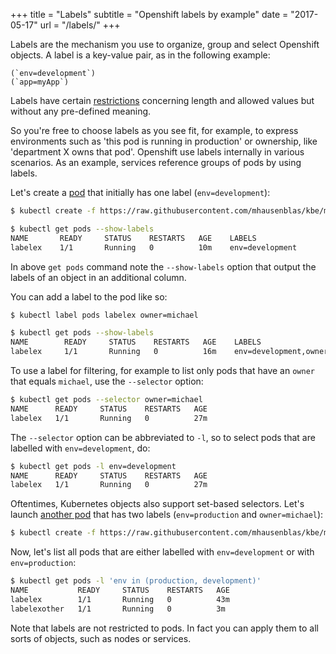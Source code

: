 +++
title = "Labels"
subtitle = "Openshift labels by example"
date = "2017-05-17"
url = "/labels/"
+++

Labels are the mechanism you use to organize, group and select Openshift objects. A label is a key-value
pair, as in the following example:

```
(`env=development`)
(`app=myApp`)
```

Labels have certain [restrictions](https://kubernetes.io/docs/concepts/overview/working-with-objects/labels/#syntax-and-character-set)
concerning length and allowed values but without any pre-defined meaning.


So you're free to choose labels as you see fit, for example, to express
environments such as 'this pod is running in production' or ownership,
like 'department X owns that pod'. Openshift use labels internally in various scenarios. As an example, services reference groups of pods by using labels.

Let's create a [pod](https://raw.githubusercontent.com/redhat-italy/obe/master/specs/pods/pod.yaml)
that initially has one label (`env=development`):

```bash
$ kubectl create -f https://raw.githubusercontent.com/mhausenblas/kbe/master/specs/labels/pod.yaml

$ kubectl get pods --show-labels
NAME       READY     STATUS    RESTARTS   AGE    LABELS
labelex    1/1       Running   0          10m    env=development
```
In above `get pods` command note the `--show-labels` option that output the
labels of an object in an additional column.

You can add a label to the pod like so:

```bash
$ kubectl label pods labelex owner=michael

$ kubectl get pods --show-labels
NAME        READY     STATUS    RESTARTS   AGE    LABELS
labelex     1/1       Running   0          16m    env=development,owner=michael
```

To use a label for filtering, for example to list only pods that have an
`owner` that equals `michael`, use the `--selector` option:

```bash
$ kubectl get pods --selector owner=michael
NAME      READY     STATUS    RESTARTS   AGE
labelex   1/1       Running   0          27m
```

The `--selector` option can be abbreviated to `-l`, so to select pods that are
labelled with `env=development`, do:

```bash
$ kubectl get pods -l env=development
NAME      READY     STATUS    RESTARTS   AGE
labelex   1/1       Running   0          27m
```

Oftentimes, Kubernetes objects also support set-based selectors.
Let's launch [another pod](https://github.com/mhausenblas/kbe/blob/master/specs/labels/anotherpod.yaml)
that has two labels (`env=production` and `owner=michael`):

```bash
$ kubectl create -f https://raw.githubusercontent.com/mhausenblas/kbe/master/specs/labels/anotherpod.yaml
```

Now, let's list all pods that are either labelled with `env=development` or with
`env=production`:

```bash
$ kubectl get pods -l 'env in (production, development)'
NAME           READY     STATUS    RESTARTS   AGE
labelex        1/1       Running   0          43m
labelexother   1/1       Running   0          3m
```

Note that labels are not restricted to pods. In fact you can apply them to
all sorts of objects, such as nodes or services.
